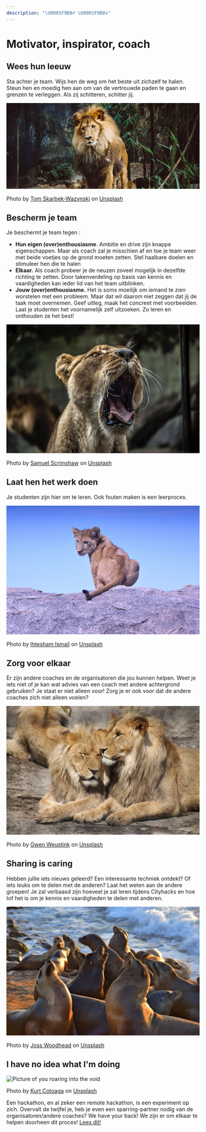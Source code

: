 ```yaml
---
description: "\U0001F9B8‍♂️ \U0001F9B8‍♀️"
---
```


# Motivator, inspirator, coach

## Wees hun leeuw

Sta achter je team. Wijs hen de weg om het beste uit zichzelf te halen. Steun hen en moedig hen aan om van de vertrouwde paden te gaan en grenzen te verleggen. Als zij schitteren, schitter jij. 

![Picture of you looking at your team from the distance](../../.gitbook/assets/tom-skarbek-wazynski-226342-unsplash.jpg)

Photo by [Tom Skarbek-Wazynski](https://unsplash.com/@wazynski?utm_source=unsplash&utm_medium=referral&utm_content=creditCopyText) on [Unsplash](https://unsplash.com/?utm_source=unsplash&utm_medium=referral&utm_content=creditCopyText)

## Bescherm je team

Je beschermt je team tegen :

* **Hun eigen \(over\)enthousiasme**. Ambitie en drive zijn knappe eigenschappen. Maar als coach zal je misschien af en toe je team weer met beide voetjes op de grond moeten zetten. Stel haalbare doelen en stimuleer hen die te halen
* **Elkaar.** Als coach probeer je de neuzen zoveel mogelijk in dezelfde richting te zetten. Door takenverdeling op basis van kennis en vaardigheden kan ieder lid van het team uitblinken.
* **Jouw \(over\)enthousiasme.** Het is soms moeilijk om iemand te zien worstelen met een probleem. Maar dat wil daarom niet zeggen dat jij de taak moet overnemen. Geef uitleg, maak het concreet met voorbeelden. Laat je studenten het voornamelijk zelf uitzoeken. Zo leren en onthouden ze het best!

![You rooting for your team](../../.gitbook/assets/samuel-scrimshaw-168189-unsplash.jpg)

Photo by [Samuel Scrimshaw](https://unsplash.com/@samscrim?utm_source=unsplash&utm_medium=referral&utm_content=creditCopyText) on [Unsplash](https://unsplash.com/search/photos/lion-roar?utm_source=unsplash&utm_medium=referral&utm_content=creditCopyText)

## Laat hen het werk doen

Je studenten zijn hier om te leren. Ook fouten maken is een leerproces. 

![Photo of a student looking at you because they don&apos;t know what to do](../../.gitbook/assets/ihtesham-ismail-53338-unsplash.jpg)

Photo by [Ihtesham Ismail](https://unsplash.com/@ihtesham94?utm_source=unsplash&utm_medium=referral&utm_content=creditCopyText) on [Unsplash](https://unsplash.com/search/photos/lion-cub?utm_source=unsplash&utm_medium=referral&utm_content=creditCopyText)

## Zorg voor elkaar

Er zijn andere coaches en de organisatoren die jou kunnen helpen. Weet je iets niet of je kan wat advies van een coach met andere achtergrond gebruiken? Je staat er niet alleen voor! Zorg je er ook voor dat de andere coaches zich niet alleen voelen? 

![You and your buddy coach discussing coaching tactics](../../.gitbook/assets/gwen-weustink-95871-unsplash.jpg)

Photo by [Gwen Weustink](https://unsplash.com/@aboeka?utm_source=unsplash&utm_medium=referral&utm_content=creditCopyText) on [Unsplash](https://unsplash.com/?utm_source=unsplash&utm_medium=referral&utm_content=creditCopyText)

## Sharing is caring

Hebben jullie iets nieuws geleerd? Een interessante techniek ontdekt? Of iets leuks om te delen met de anderen? Laat het weten aan de andere groepen! Je zal verbaasd zijn hoeveel je zal leren tijdens Cityhacks en hoe tof het is om je kennis en vaardigheden te delen met anderen. 

![You and the other lions sharing their experiences](../../.gitbook/assets/joss-woodhead-643761-unsplash.jpg)

Photo by [Joss Woodhead](https://unsplash.com/@josswoodhead?utm_source=unsplash&utm_medium=referral&utm_content=creditCopyText) on [Unsplash](https://unsplash.com/?utm_source=unsplash&utm_medium=referral&utm_content=creditCopyText)

## I have no idea what I'm doing

![Picture of you roaring into the void](../../.gitbook/assets/kurt-cotoaga-1132996-unsplash.jpg)

Photo by [Kurt Cotoaga](https://unsplash.com/photos/huXZH43-qiw?utm_source=unsplash&utm_medium=referral&utm_content=creditCopyText) on [Unsplash](https://unsplash.com/search/photos/lion-cub?utm_source=unsplash&utm_medium=referral&utm_content=creditCopyText)

Een hackathon, en al zeker een remote hackathon, is een experiment op zich. Overvalt de twijfel je, heb je even een sparring-partner nodig van de organisatoren/andere coaches? We have your back! We zijn er om elkaar te helpen doorheen dit proces! [Lees dit!](first-time-coaches.md)

